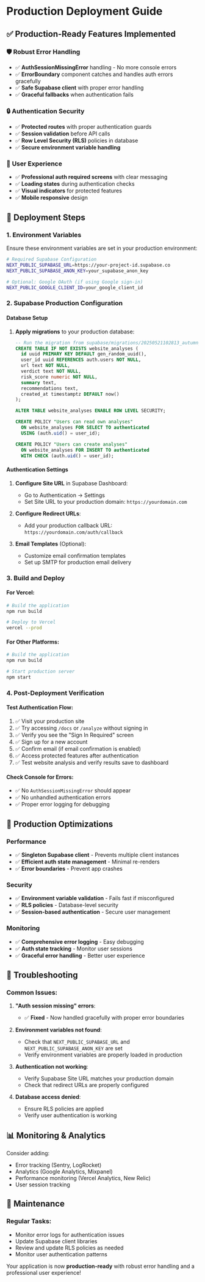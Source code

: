 # Production Deployment Guide

## ✅ Production-Ready Features Implemented

### 🛡️ **Robust Error Handling**
- ✅ **AuthSessionMissingError** handling - No more console errors
- ✅ **ErrorBoundary** component catches and handles auth errors gracefully
- ✅ **Safe Supabase client** with proper error handling
- ✅ **Graceful fallbacks** when authentication fails

### 🔒 **Authentication Security**
- ✅ **Protected routes** with proper authentication guards
- ✅ **Session validation** before API calls
- ✅ **Row Level Security (RLS)** policies in database
- ✅ **Secure environment variable handling**

### 🎨 **User Experience**
- ✅ **Professional auth required screens** with clear messaging
- ✅ **Loading states** during authentication checks
- ✅ **Visual indicators** for protected features
- ✅ **Mobile responsive** design

## 🚀 Deployment Steps

### 1. Environment Variables

Ensure these environment variables are set in your production environment:

```bash
# Required Supabase Configuration
NEXT_PUBLIC_SUPABASE_URL=https://your-project-id.supabase.co
NEXT_PUBLIC_SUPABASE_ANON_KEY=your_supabase_anon_key

# Optional: Google OAuth (if using Google sign-in)
NEXT_PUBLIC_GOOGLE_CLIENT_ID=your_google_client_id
```

### 2. Supabase Production Configuration

#### Database Setup
1. **Apply migrations** to your production database:
   ```sql
   -- Run the migration from supabase/migrations/20250521102813_autumn_waterfall.sql
   CREATE TABLE IF NOT EXISTS website_analyses (
     id uuid PRIMARY KEY DEFAULT gen_random_uuid(),
     user_id uuid REFERENCES auth.users NOT NULL,
     url text NOT NULL,
     verdict text NOT NULL,
     risk_score numeric NOT NULL,
     summary text,
     recommendations text,
     created_at timestamptz DEFAULT now()
   );

   ALTER TABLE website_analyses ENABLE ROW LEVEL SECURITY;

   CREATE POLICY "Users can read own analyses"
     ON website_analyses FOR SELECT TO authenticated
     USING (auth.uid() = user_id);

   CREATE POLICY "Users can create analyses"
     ON website_analyses FOR INSERT TO authenticated
     WITH CHECK (auth.uid() = user_id);
   ```

#### Authentication Settings
1. **Configure Site URL** in Supabase Dashboard:
   - Go to Authentication → Settings
   - Set Site URL to your production domain: `https://yourdomain.com`

2. **Configure Redirect URLs**:
   - Add your production callback URL: `https://yourdomain.com/auth/callback`

3. **Email Templates** (Optional):
   - Customize email confirmation templates
   - Set up SMTP for production email delivery

### 3. Build and Deploy

#### For Vercel:
```bash
# Build the application
npm run build

# Deploy to Vercel
vercel --prod
```

#### For Other Platforms:
```bash
# Build the application
npm run build

# Start production server
npm start
```

### 4. Post-Deployment Verification

#### Test Authentication Flow:
1. ✅ Visit your production site
2. ✅ Try accessing `/docs` or `/analyze` without signing in
3. ✅ Verify you see the "Sign In Required" screen
4. ✅ Sign up for a new account
5. ✅ Confirm email (if email confirmation is enabled)
6. ✅ Access protected features after authentication
7. ✅ Test website analysis and verify results save to dashboard

#### Check Console for Errors:
- ✅ No `AuthSessionMissingError` should appear
- ✅ No unhandled authentication errors
- ✅ Proper error logging for debugging

## 🔧 Production Optimizations

### Performance
- ✅ **Singleton Supabase client** - Prevents multiple client instances
- ✅ **Efficient auth state management** - Minimal re-renders
- ✅ **Error boundaries** - Prevent app crashes

### Security
- ✅ **Environment variable validation** - Fails fast if misconfigured
- ✅ **RLS policies** - Database-level security
- ✅ **Session-based authentication** - Secure user management

### Monitoring
- ✅ **Comprehensive error logging** - Easy debugging
- ✅ **Auth state tracking** - Monitor user sessions
- ✅ **Graceful error handling** - Better user experience

## 🚨 Troubleshooting

### Common Issues:

1. **"Auth session missing" errors**:
   - ✅ **Fixed** - Now handled gracefully with proper error boundaries

2. **Environment variables not found**:
   - Check that `NEXT_PUBLIC_SUPABASE_URL` and `NEXT_PUBLIC_SUPABASE_ANON_KEY` are set
   - Verify environment variables are properly loaded in production

3. **Authentication not working**:
   - Verify Supabase Site URL matches your production domain
   - Check that redirect URLs are properly configured

4. **Database access denied**:
   - Ensure RLS policies are applied
   - Verify user authentication is working

## 📊 Monitoring & Analytics

Consider adding:
- Error tracking (Sentry, LogRocket)
- Analytics (Google Analytics, Mixpanel)
- Performance monitoring (Vercel Analytics, New Relic)
- User session tracking

## 🔄 Maintenance

### Regular Tasks:
- Monitor error logs for authentication issues
- Update Supabase client libraries
- Review and update RLS policies as needed
- Monitor user authentication patterns

Your application is now **production-ready** with robust error handling and a professional user experience!
